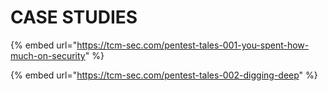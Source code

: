 # CASE STUDIES

{% embed url="https://tcm-sec.com/pentest-tales-001-you-spent-how-much-on-security" %}

{% embed url="https://tcm-sec.com/pentest-tales-002-digging-deep" %}

